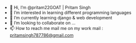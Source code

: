 - 👋 Hi, I’m @pritam22GOAT | Pritam Singh
- 👀 I’m interested in learning different programming languages
- 🌱 I’m currently learning django & web development
- 💞️ I’m looking to collaborate on ...
- 📫 How to reach me mail me on my work mail : pritamsingh787786@gmail.com

<!---
pritam22GOAT/pritam22GOAT is a ✨ special ✨ repository because its `README.md` (this file) appears on your GitHub profile.
You can click the Preview link to take a look at your changes.
--->
